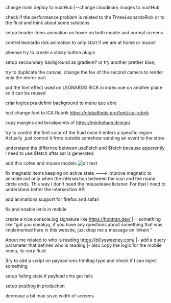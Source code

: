 change main deploy to nuxtHub
|--change cloudinary images to nuxtHub

check if the performance problem is related to the ThreeLeonardoRick or to the fluid and think about some solutions

setup header items animation on hover on both mobile and normal screens

control leonardo rick animation to only start if we are at home or musict

pleease try to create a sticky button plugin

setup secoundary background as gradient? or try another prettier blue;

try to duplicate the canvas, change the fov of the second camera to render only the mirror part

put the font effect used on LEONARDO RICK in index.vue on another place so it can be reused

criar logica pra definir background to menu que abre

test change font to ICA Rubrik https://globalfonts.pro/font/ica-rubrik

copy margins and breakpoints of https://minhpham.design/

try to control the first color of the fluid once it enters a specific region. Actually ,just control it frmo outside somehow sending an event to the store

understand the differnce between useFetch and $fetch because apperently I need to use $fetch after ssr is generated

add this cofee and mouse models
![alt text](image.png)

fix magnetic items keeping on active state
---> improve magnetic to animate out only when the intersection between the icon and the round circle ends. This way I don't need the mouseleave listener. For that I need to understand better the intersection API

add animations support for firefox and safari

fix and enable lenis in mobile

create a nice console.log signature like https://hontran.dev/
|-- something like "got you sneakyy, if you have any questions about something that was implemented here in this website, just drop me a message on linkein "

About me related to who is reading https://billysweeney.com/
|- add a query parameter that defines who is reading
|- also copy the logic for the mobile menu, its very fluid

|try to add a script on payoad cms htmltag type and check if I can inject something

setup failing state if payload cms get fails

setup posthog in production

decrease a bit max sisze width of screens
